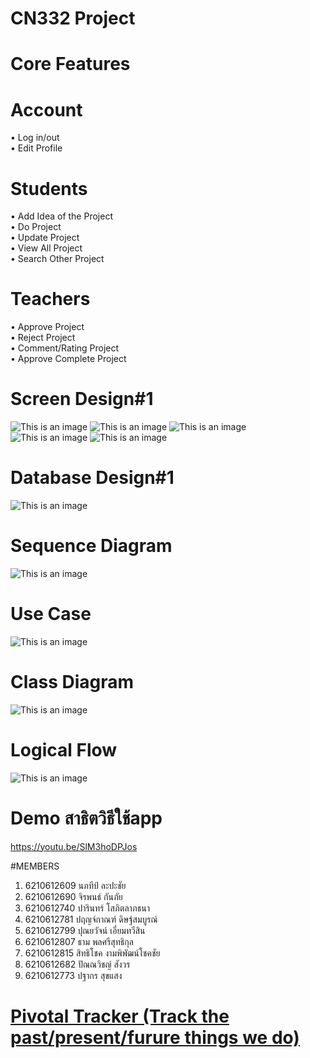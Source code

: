 # CN332 Project

# Core Features
# Account
  •	Log in/out\
  •	Edit Profile
# Students
  •	Add Idea of the Project\
  •	Do Project\
  •	Update Project\
  •	View All Project\
  •	Search Other Project
# Teachers
  •	Approve Project\
  •	Reject Project\
  •	Comment/Rating Project\
  •	Approve Complete Project

# Screen Design#1
![This is an image](https://i.imgur.com/O452Dft.jpg)
![This is an image](https://i.imgur.com/Xklw0Sd.jpg)
![This is an image](https://i.imgur.com/lABKhOC.jpg)
![This is an image](https://i.imgur.com/gf4NjGP.jpg)
![This is an image](https://i.imgur.com/I1pstTR.jpg)


# Database Design#1
![This is an image](https://i.imgur.com/LPDwrD2.jpg)

# Sequence Diagram
![This is an image](https://i.imgur.com/lXP1qYQ.png)

# Use Case
![This is an image](https://i.imgur.com/7mMh1Yy.png)

# Class Diagram
![This is an image](https://i.imgur.com/8H76lUe.png)

# Logical Flow
![This is an image](https://i.imgur.com/FyUxoRu.png)
# Demo สาธิตวิธีใช้app
https://youtu.be/SlM3hoDPJos

#MEMBERS
1. 6210612609 นภทีป์ ละปะชัย
2. 6210612690 จิรพนธ์ กันภัย
3. 6210612740 ปารินทร์ โสภิตลาภธนา 
4. 6210612781 ปฤญจ์กาณฑ์ ดิษฐ์สมบูรณ์
5. 6210612799 ปุณยวัจน์ เอี่ยมทวีสิน 
6. 6210612807 ธาม พลศรีสุทธิกุล
7. 6210612815 สิทธิโชค งามพิพัฒน์โชคชัย
8. 6210612682 ปัณณวิชญ์ สังวร
9. 6210612773 ปฐากร สุขแสง

# [Pivotal Tracker (Track the past/present/furure things we do)](https://www.pivotaltracker.com/n/projects/2557028)

